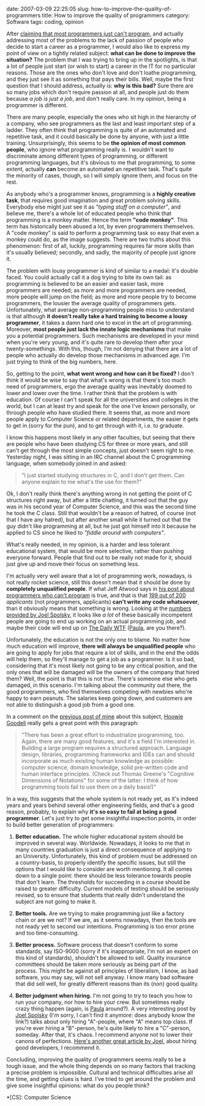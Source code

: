 date: 2007-03-09 22:25:05
slug: how-to-improve-the-quality-of-programmers
title: How to improve the quality of programmers
category: Software
tags: coding, opinion

After [claiming that most programmers just can't
program,](http://www.iovene.com/why-most-programmers-are-lousy/) and actually
addressing most of the problems to the lack of passion of people who decide to
start a career as a programmer, I would also like to express my point of view
on a tightly related subject: **what can be done to improve the situation?**
The problem that I was trying to bring up in the spotlights, is that a lot of
people just start (or wish to start) a career in the IT for no particular
reasons. Those are the ones who don't love and don't loathe programming, and
they just see it as something that pays their bills. Well, maybe the first
question that I should address, actually is: **why is this bad?** Sure there
are so many jobs which don't require passion at all, and people just do them
because _a job is just a job_, and don't really care. In my opinion, being a
programmer is different.

There are many people, especially the ones who sit high in the hierarchy of a
company, who see programmers as the last and least important step of a ladder.
They often think that programming is quite of an automated and repetitive task,
and it could basically be done by anyone, with just a little training.
Unsurprisingly, this seems to be **the opinion of most common people**, who
ignore what programming really is. I wouldn't want to discriminate among
different types of programming, or different programming languages, but it's
obvious to me that programming, to some extent, actually **can** become an
automated an repetitive task. That's quite the minority of cases, though, so I
will simply ignore them, and focus on the rest.

As anybody who's a programmer knows, programming is a **highly creative task**,
that requires good imagination and great problem solving skills. Everybody else
might just see it as _"typing stuff on a computer"_, and believe me, there's a
whole lot of educated people who think that programming is a monkey matter.
Hence the term **"code monkey"**. This term has historically been abused a lot,
by even programmers themselves. A "code monkey" is said to perform a
programming task so easy that even a monkey could do, as the image suggests.
There are two truths about this phenomenon: first of all, luckily, programming
requires far more skills than it's usually believed; secondly, and sadly, the
majority of people just ignore it.

The problem with lousy programmer is kind of similar to a medal: it's double
faced. You could actually call it a dog trying to bite its own tail: as
programming is believed to be an easier and easier task, more programmers are
needed; as more and more programmers are needed, more people will jump on the
field; as more and more people try to become programmers, the lousier the
average quality of programmers gets. Unfortunately, what average
non-programming people miss to understand is that although **it doesn't really
take a hard training to become a lousy programmer**, it takes a damn hard one
to excel in the art of programming. Moreover, **most people just lack the
innate logic mechanisms** that make you a potential programmers. Such
mechanisms are developed in your mind when you're very young, and it's quite
rare to develop them after your twenty-somethings. With this, though, I'm not
denying that there are a lot of people who actually do develop those mechanisms
in advanced age. I'm just trying to think of the big numbers, here.

So, getting to the point, **what went wrong and how can it be fixed?** I don't
think it would be wise to say that what's wrong is that there's too much need
of programmers, ergo the average quality was inevitably doomed to lower and
lower over the time. I rather think that the problem is with education. Of
course I can't speak for all the universities and colleges in the world, but I
can at least try and speak for the one I've known personally, or through people
who have studied there. It seems that, as more and more people apply to
Computer Science or related departments, the easier it gets to get in (sorry
for the pun), and to get through with it, i.e. to graduate.

I know this happens most likely in any other faculties, but seeing that there
are people who have been studying CS for three or more years, and still can't
get through the most simple concepts, just doesn't seem right to me. Yesterday
night, I was sitting in an IRC channel about the C programming language, when
somebody joined in and asked:

> "I just started studying structures in C, and I don't get them. Can anyone
> explain to me what's the use for them?"

Ok, I don't really think there's anything wrong in not getting the point of C
structures right away, but after a little chatting, it turned out that the guy
was in his second year of Computer Science, and this was the second time he
took the C class. Still that wouldn't be a reason of hatred, of course (not
that I have any hatred), but after another small while it turned out that the
guy didn't like programming at all, but he just got himself into it because he
applied to CS since he liked to _"fiddle around with computers"_.

What's really needed, in my opinion, is a harder and less tolerant educational
system, that would be more selective, rather than pushing everyone forward.
People that find out to be really not made for it, should just give up and move
their focus on something less.

I'm actually very well aware that a lot of programming work, nowadays, is not
really rocket science, still this doesn't mean that it should be done by
**completely unqualified people**. If what Jeff Atwood says in [his post about
programmers who can't
program](http://www.codinghorror.com/blog/archives/000781.html) is true, and
that is that [199 out of
200](http://www.joelonsoftware.com/items/2005/01/27.html) _applicants_ (not
programmers, applicants) **can't write any code whatsoever**, than it obviously
means that something is wrong. Looking at the [numbers provided by Joel
Spolsky](http://www.joelonsoftware.com/items/2005/01/27.html), it looks like _a
lot_ of these basically incompetent people are going to end up working on an
actual programming job, and maybe their code will end up on [The Daily
WTF](http://worsethanfailure.com/Default.aspx)
([Paula](http://worsethanfailure.com/Articles/The_Brillant_Paula_Bean.aspx),
are you there?).

Unfortunately, the education is not the only one to blame. No matter how much
education will improve, **there will always be unqualified people** who are
going to apply for jobs that require a lot of skills, and in the end the odds
will help them, so they'll manage to get a job as a programmer. Is it so bad,
considering that it's most likely not going to be any critical position, and
the only ones that will be damaged will be the owners of the company that hired
them? Well, the point is that this is not true. There's someone else who gets
damaged, in this scenario. I'm talking about the community out there, the good
programmers, who find themselves competing with newbies who're happy to earn
peanuts. The salaries keep going down, and customers are not able to
distinguish a good job from a good one.

In a comment on the [previous post of
mine](http://www.iovene.com/why-most-programmers-are-lousy/) about this
subject, [Hoowie Goodell](http://www.lri.fr/~goodell/)  really gets a great
point with this paragraph:

> "There has been a great effort to industrialize programming, too. Again,
> there are many good features, and it's a field I'm interested in. Building a
> large program requires a structured approach. Language design, libraries,
> programming frameworks and IDEs can and should incorporate as much existing
> human knowledge as possible: computer science, domain knowledge, solid
> pre-written code and human interface principles. (Check out Thomas Greene's
> "Cognitive Dimensions of Notations" for some of the latter: I think of how
> programming tools fail to use them on a daily basis!)"

In a way, this suggests that the whole system is not ready yet, as it's indeed
years and years behind several other engineering fields, and that's a good
reason, probably, to explain why **it's so easy to fail at being a good
programmer**. Let's just try to get some insightful inspection points, in order
to build better generation of programmers:

  1. **Better education.** The whole higher educational system should be
      improved in several way. Worldwide. Nowadays, it looks to me that in many
      countries graduation is just a direct consequence of applying to an
      University. Unfortunately, this kind of problem must be addressed on a
      country-basis, to properly identify the specific issues, but still the
      options that I would like to consider are worth mentioning. It all comes
      down to a single point: there should be less tolerance towards people
      that don't learn. The thresholds for succeeding in a course should be
      raised to greater difficulty. Current models of testing should be
      seriously revised, so to ensure that students that really didn't
      understand the subject are not going to make it.

  2. **Better tools.** Are we trying to make programming just like a factory
      chain or are we not? If we are, as it seems nowadays, then the tools are
      not ready yet to second our intentions. Programming is too error prone
      and too time-consuming.



  3. **Better process.** Software process that doesn't conform to some
      standards, say ISO-9000 (sorry if it's inappropriate, I'm not an expert
      on this kind of standards), shouldn't be allowed to sell. Quality
      insurance committees should be taken more seriously as being part of the
      process. This might be against all principles of liberalism, I know, as
      bad software, you may say, will not sell anyway. I know many bad software
      that did sell well, for greatly different reasons than its (non) good
      quality.

  4. **Better judgment when hiring.** I'm not going to try to teach you how to
      run your company, nor how to hire your crew. But sometimes really crazy
      thing happen (again, is
      [Paula](http://worsethanfailure.com/Articles/The_Brillant_Paula_Bean.aspx)
      around?). A very interesting post by [Joel
      Spolsky](http://www.joelonsoftware.com/) (I'm sorry, I can't find it
      anymore: does anybody know the link?) talks about only hiring "A"-people,
      where "A" means top class. If you're ever hiring a "B"-person, he's quite
      likely to hire a "C"-person, someday. After that, it's chaos. I recommend
      anyone not to lower their canons of perfections. [Here's another great
      article by
      Joel](http://www.joelonsoftware.com/articles/FindingGreatDevelopers.html),
      about hiring good developers, I recommend it.

Concluding, improving the quality of programmers seems really to be a tough
issue, and the whole thing depends on so many factors that tracking a precise
problem is impossible. Cultural and technical difficulties arise all the time,
and getting clues is hard. I've tried to get around the problem and give some
insightful opinions: what do you people think?

*[CS]: Computer Science
